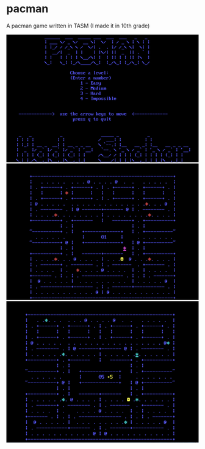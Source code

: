 # pacman
A pacman game written in TASM (I made it in 10th grade)

![alt text](images/screenshot1.png?raw=true)
![alt text](images/screenshot2.png?raw=true)
![alt text](images/screenshot3.png?raw=true)

